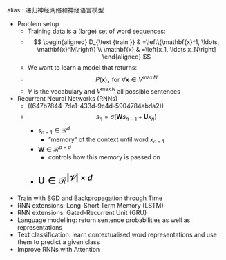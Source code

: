 alias:: 递归神经网络和神经语言模型

- Problem setup
	- Training data is a (large) set of word sequences:
	- $$
	  \begin{aligned}
	  D_{\text {train }} & =\left\{\mathbf{x}^1, \ldots, \mathbf{x}^M\right\} \\
	  \mathbf{x} & =\left[x_1, \ldots x_N\right]
	  \end{aligned}
	  $$
	- We want to learn a model that returns:
	- $$
	  P(\mathbf{x}), \text { for } \forall \mathbf{x} \in V^{\max N}
	  $$
	- $V$ is the vocabulary and $V^{\max N}$ all possible sentences
- Recurrent Neural Networks (RNNs)
	- ((647b7844-7de1-433d-9c4d-5904784abda2))
	- $$
	  s_n=\sigma\left(\mathbf{W} s_{n-1}+\mathbf{U} x_n\right)
	  $$
		- $s_{n-1} \in \mathcal{R}^d$
			- ”memory” of the context until word $x_{n-1}$
		- $\mathbf{W} \in \mathcal{R}^{d \times d}$
			- controls how this memory is passed on
		- $\mathbf{U} \in \mathcal{R}^{|\mathcal{V}| \times d}$
			-
- Train with SGD and Backpropagation through Time
- RNN extensions: Long-Short Term Memory (LSTM)
- RNN extensions: Gated-Recurrent Unit (GRU)
- Language modelling: return sentence probabilities as well as representations
- Text classification: learn contextualised word representations and use them to predict a given class
- Improve RNNs with Attention